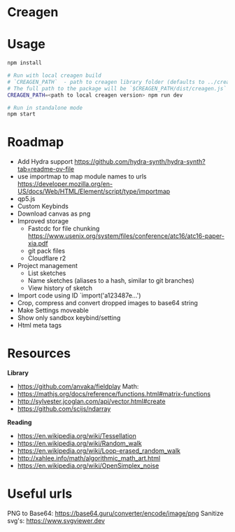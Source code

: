 # Creagen

# Usage

```sh
npm install

# Run with local creagen build
# `CREAGEN_PATH`  - path to creagen library folder (defaults to ../creagen)
# The full path to the package will be `$CREAGEN_PATH/dist/creagen.js`
CREAGEN_PATH=<path to local creagen version> npm run dev

# Run in standalone mode
npm start
```

# Roadmap

- Add Hydra support https://github.com/hydra-synth/hydra-synth?tab=readme-ov-file
- use importmap to map module names to urls https://developer.mozilla.org/en-US/docs/Web/HTML/Element/script/type/importmap
- qp5.js
- Custom Keybinds
- Download canvas as png
- Improved storage
  - Fastcdc for file chunking https://www.usenix.org/system/files/conference/atc16/atc16-paper-xia.pdf
  - git pack files
  - Cloudflare r2
- Project management
  - List sketches
  - Name sketches (aliases to a hash, similar to git branches)
  - View history of sketch
- Import code using ID `import('a123487e...')
- Crop, compress and convert dropped images to base64 string
- Make Settings moveable
- Show only sandbox keybind/setting
- Html meta tags

# Resources

**Library**
- https://github.com/anvaka/fieldplay
Math:
- https://mathjs.org/docs/reference/functions.html#matrix-functions
- http://sylvester.jcoglan.com/api/vector.html#create
- https://github.com/scijs/ndarray

**Reading**
- https://en.wikipedia.org/wiki/Tessellation
- https://en.wikipedia.org/wiki/Random_walk
- https://en.wikipedia.org/wiki/Loop-erased_random_walk
- http://xahlee.info/math/algorithmic_math_art.html
- https://en.wikipedia.org/wiki/OpenSimplex_noise

# Useful urls
PNG to Base64:
https://base64.guru/converter/encode/image/png
Sanitize svg's:
https://www.svgviewer.dev
